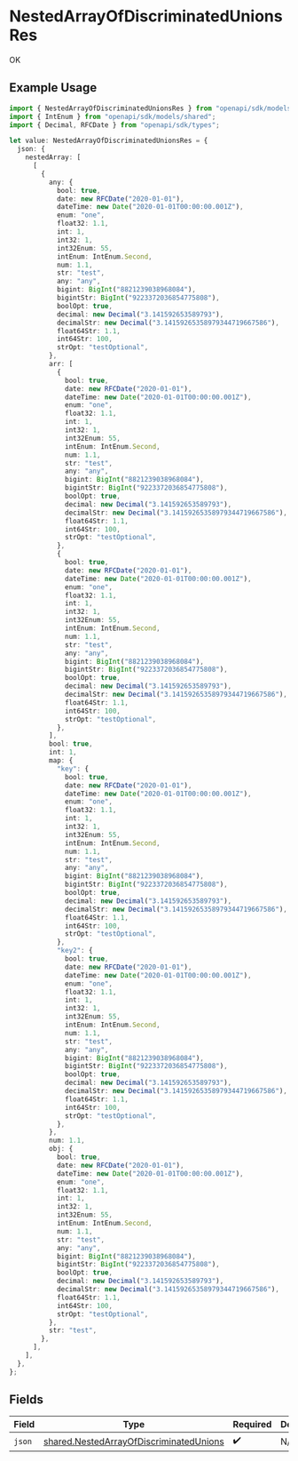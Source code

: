 # NestedArrayOfDiscriminatedUnionsRes

OK

## Example Usage

```typescript
import { NestedArrayOfDiscriminatedUnionsRes } from "openapi/sdk/models/operations";
import { IntEnum } from "openapi/sdk/models/shared";
import { Decimal, RFCDate } from "openapi/sdk/types";

let value: NestedArrayOfDiscriminatedUnionsRes = {
  json: {
    nestedArray: [
      [
        {
          any: {
            bool: true,
            date: new RFCDate("2020-01-01"),
            dateTime: new Date("2020-01-01T00:00:00.001Z"),
            enum: "one",
            float32: 1.1,
            int: 1,
            int32: 1,
            int32Enum: 55,
            intEnum: IntEnum.Second,
            num: 1.1,
            str: "test",
            any: "any",
            bigint: BigInt("8821239038968084"),
            bigintStr: BigInt("9223372036854775808"),
            boolOpt: true,
            decimal: new Decimal("3.141592653589793"),
            decimalStr: new Decimal("3.14159265358979344719667586"),
            float64Str: 1.1,
            int64Str: 100,
            strOpt: "testOptional",
          },
          arr: [
            {
              bool: true,
              date: new RFCDate("2020-01-01"),
              dateTime: new Date("2020-01-01T00:00:00.001Z"),
              enum: "one",
              float32: 1.1,
              int: 1,
              int32: 1,
              int32Enum: 55,
              intEnum: IntEnum.Second,
              num: 1.1,
              str: "test",
              any: "any",
              bigint: BigInt("8821239038968084"),
              bigintStr: BigInt("9223372036854775808"),
              boolOpt: true,
              decimal: new Decimal("3.141592653589793"),
              decimalStr: new Decimal("3.14159265358979344719667586"),
              float64Str: 1.1,
              int64Str: 100,
              strOpt: "testOptional",
            },
            {
              bool: true,
              date: new RFCDate("2020-01-01"),
              dateTime: new Date("2020-01-01T00:00:00.001Z"),
              enum: "one",
              float32: 1.1,
              int: 1,
              int32: 1,
              int32Enum: 55,
              intEnum: IntEnum.Second,
              num: 1.1,
              str: "test",
              any: "any",
              bigint: BigInt("8821239038968084"),
              bigintStr: BigInt("9223372036854775808"),
              boolOpt: true,
              decimal: new Decimal("3.141592653589793"),
              decimalStr: new Decimal("3.14159265358979344719667586"),
              float64Str: 1.1,
              int64Str: 100,
              strOpt: "testOptional",
            },
          ],
          bool: true,
          int: 1,
          map: {
            "key": {
              bool: true,
              date: new RFCDate("2020-01-01"),
              dateTime: new Date("2020-01-01T00:00:00.001Z"),
              enum: "one",
              float32: 1.1,
              int: 1,
              int32: 1,
              int32Enum: 55,
              intEnum: IntEnum.Second,
              num: 1.1,
              str: "test",
              any: "any",
              bigint: BigInt("8821239038968084"),
              bigintStr: BigInt("9223372036854775808"),
              boolOpt: true,
              decimal: new Decimal("3.141592653589793"),
              decimalStr: new Decimal("3.14159265358979344719667586"),
              float64Str: 1.1,
              int64Str: 100,
              strOpt: "testOptional",
            },
            "key2": {
              bool: true,
              date: new RFCDate("2020-01-01"),
              dateTime: new Date("2020-01-01T00:00:00.001Z"),
              enum: "one",
              float32: 1.1,
              int: 1,
              int32: 1,
              int32Enum: 55,
              intEnum: IntEnum.Second,
              num: 1.1,
              str: "test",
              any: "any",
              bigint: BigInt("8821239038968084"),
              bigintStr: BigInt("9223372036854775808"),
              boolOpt: true,
              decimal: new Decimal("3.141592653589793"),
              decimalStr: new Decimal("3.14159265358979344719667586"),
              float64Str: 1.1,
              int64Str: 100,
              strOpt: "testOptional",
            },
          },
          num: 1.1,
          obj: {
            bool: true,
            date: new RFCDate("2020-01-01"),
            dateTime: new Date("2020-01-01T00:00:00.001Z"),
            enum: "one",
            float32: 1.1,
            int: 1,
            int32: 1,
            int32Enum: 55,
            intEnum: IntEnum.Second,
            num: 1.1,
            str: "test",
            any: "any",
            bigint: BigInt("8821239038968084"),
            bigintStr: BigInt("9223372036854775808"),
            boolOpt: true,
            decimal: new Decimal("3.141592653589793"),
            decimalStr: new Decimal("3.14159265358979344719667586"),
            float64Str: 1.1,
            int64Str: 100,
            strOpt: "testOptional",
          },
          str: "test",
        },
      ],
    ],
  },
};
```

## Fields

| Field                                                                                                     | Type                                                                                                      | Required                                                                                                  | Description                                                                                               |
| --------------------------------------------------------------------------------------------------------- | --------------------------------------------------------------------------------------------------------- | --------------------------------------------------------------------------------------------------------- | --------------------------------------------------------------------------------------------------------- |
| `json`                                                                                                    | [shared.NestedArrayOfDiscriminatedUnions](../../../sdk/models/shared/nestedarrayofdiscriminatedunions.md) | :heavy_check_mark:                                                                                        | N/A                                                                                                       |